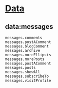# [Data](https://github.com/nikahmadz/Blogger-Template-Documentation/blob/master/data.md)
## data:messages
```
messages.comments
messages.postAComment
messages.blogComment
messages.archive
messages.moreEllipsis
messages.morePosts
messages.postAComment
messages.posts
messages.showAll
messages.subscribeTo
messages.visitProfile
```
